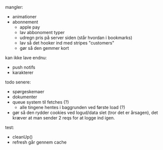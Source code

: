 mangler:
- animationer
- abonnement
    - apple pay
    - lav abbonoment typer
    - udregn pris på server siden (står hvordan i bookmarks)
    - lav så det hooker ind med stripes "customers"
    - gør så den gemmer kort

kan ikke lave endnu:
- push notifs
- karakterer

todo senere:
- spørgeskemaer
- dokumenter
- queue system til fetches (?)
    - alle tingene hentes i baggrunden ved første load (?)
- gør så den rydder cookies ved logud/data slet (tror det er årsagen), det kræver at man sender 2 reqs for at logge ind igen.

test:
- cleanUp()
- refresh går gennem cache